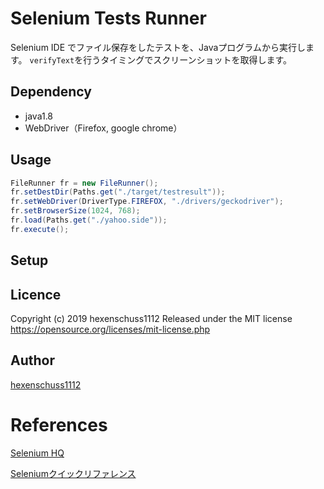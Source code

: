 Selenium Tests Runner
====

Selenium IDE でファイル保存をしたテストを、Javaプログラムから実行します。
`verifyText`を行うタイミングでスクリーンショットを取得します。

## Dependency
* java1.8 
* WebDriver（Firefox, google chrome）

## Usage
```java
FileRunner fr = new FileRunner();
fr.setDestDir(Paths.get("./target/testresult"));
fr.setWebDriver(DriverType.FIREFOX, "./drivers/geckodriver");
fr.setBrowserSize(1024, 768);
fr.load(Paths.get("./yahoo.side"));
fr.execute();

```
## Setup

## Licence
Copyright (c) 2019 hexenschuss1112
Released under the MIT license
https://opensource.org/licenses/mit-license.php

## Author
[hexenschuss1112](https://github.com/hexenschuss1112)

# References
[Selenium HQ](https://docs.seleniumhq.org)

[Seleniumクイックリファレンス](https://www.seleniumqref.com/index.html)
